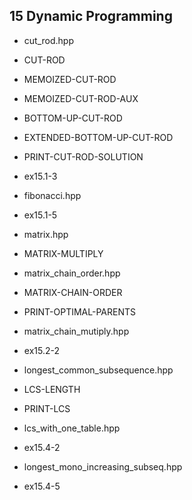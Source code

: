 15	Dynamic Programming
---------------------------

- cut_rod.hpp
 - CUT-ROD
 - MEMOIZED-CUT-ROD
 - MEMOIZED-CUT-ROD-AUX
 - BOTTOM-UP-CUT-ROD
 - EXTENDED-BOTTOM-UP-CUT-ROD
 - PRINT-CUT-ROD-SOLUTION
 - ex15.1-3

- fibonacci.hpp
 - ex15.1-5

- matrix.hpp
 - MATRIX-MULTIPLY

- matrix_chain_order.hpp
 - MATRIX-CHAIN-ORDER
 - PRINT-OPTIMAL-PARENTS

- matrix_chain_mutiply.hpp
 - ex15.2-2

- longest_common_subsequence.hpp
 - LCS-LENGTH
 - PRINT-LCS

- lcs_with_one_table.hpp
 - ex15.4-2

- longest_mono_increasing_subseq.hpp
 - ex15.4-5
